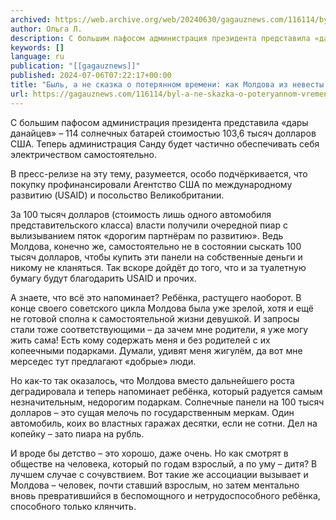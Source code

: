 ```yaml
---
archived: https://web.archive.org/web/20240630/gagauznews.com/116114/byl-a-ne-skazka-o-poteryannom-vremeni-kak-moldova-iz-nevesty-stala-bespomoshhnym-dityatej.html
author: Ольга Л.
description: С большим пафосом администрация президента представила «дары данайцев» – 114 солнечных батарей стоимостью 103,6 тысяч долларов США. Теперь администрация Санду будет частично обеспечивать себя электричеством самостоятельно. В пресс-релизе на эту тему, разумеется, особо подчёркивается, что покупку профинансировали Агентство США по международному развитию (USAID) и посольство Великобритании. За 100 тысяч долларов (стоимость лишь одного автомобиля представительского класса) власти получили очередной пиар с вылизыванием пяток «дорогим партнёрам по развитию». Ведь Молдова, конечно же, самостоятельно не в состоянии сыскать 100 тысяч долларов, чтобы купить эти панели на собственные деньги и никому не кланяться. Так вскоре дойдёт до того, что и за туалетную бумагу […]
keywords: []
language: ru
publication: "[[gagauznews]]"
published: 2024-07-06T07:22:17+00:00
title: "Быль, а не сказка о потерянном времени: как Молдова из невесты стала беспомощным дитятей"
url: https://gagauznews.com/116114/byl-a-ne-skazka-o-poteryannom-vremeni-kak-moldova-iz-nevesty-stala-bespomoshhnym-dityatej.html
---
```


С большим пафосом администрация президента представила «дары данайцев» – 114 солнечных батарей стоимостью 103,6 тысяч долларов США. Теперь администрация Санду будет частично обеспечивать себя электричеством самостоятельно.

В пресс-релизе на эту тему, разумеется, особо подчёркивается, что покупку профинансировали Агентство США по международному развитию (USAID) и посольство Великобритании.

За 100 тысяч долларов (стоимость лишь одного автомобиля представительского класса) власти получили очередной пиар с вылизыванием пяток «дорогим партнёрам по развитию». Ведь Молдова, конечно же, самостоятельно не в состоянии сыскать 100 тысяч долларов, чтобы купить эти панели на собственные деньги и никому не кланяться. Так вскоре дойдёт до того, что и за туалетную бумагу будут благодарить USAID и прочих.

А знаете, что всё это напоминает? Ребёнка, растущего наоборот. В конце своего советского цикла Молдова была уже зрелой, хотя и ещё не готовой сполна к самостоятельной жизни девушкой. И запросы стали тоже соответствующими – да зачем мне родители, я уже могу жить сама! Есть кому содержать меня и без родителей с их копеечными подарками. Думали, удивят меня жигулём, да вот мне мерседес тут предлагают «добрые» люди.

Но как-то так оказалось, что Молдова вместо дальнейшего роста деградировала и теперь напоминает ребёнка, который радуется самым незначительным, недорогим подаркам. Солнечные панели на 100 тысяч долларов – это сущая мелочь по государственным меркам. Один автомобиль, коих во властных гаражах десятки, если не сотни. Дел на копейку – зато пиара на рубль.

И вроде бы детство – это хорошо, даже очень. Но как смотрят в обществе на человека, который по годам взрослый, а по уму – дитя? В лучшем случае с сочувствием. Вот такие же ассоциации вызывает и Молдова – человек, почти ставший взрослым, но затем ментально вновь превратившийся в беспомощного и нетрудоспособного ребёнка, способного только клянчить.